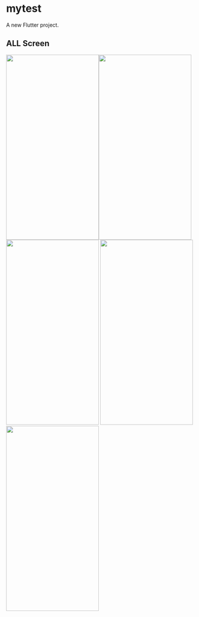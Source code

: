 # mytest

A new Flutter project.

## ALL Screen

<img src="https://user-images.githubusercontent.com/60324463/187438621-1acc857d-8262-4006-a8bb-c2ab6b32c964.png" width="250" height="500"><img src="https://user-images.githubusercontent.com/60324463/187438640-4d7cff6d-ee4b-44d5-bcf0-07164db67b6a.png" width="250" height="500"> <img src="https://user-images.githubusercontent.com/60324463/187438686-73f35c9a-07ee-4134-9623-5e7888ad2556.png" width="250" height="500"> <img src="https://user-images.githubusercontent.com/60324463/187440668-0f892108-4797-4c9a-a386-ee0ff85748f8.png" width="250" height="500" >
<img src="https://user-images.githubusercontent.com/60324463/187438672-a868850c-0174-4e47-85c9-a268b9fbf46a.png" width="250" height="500" >
